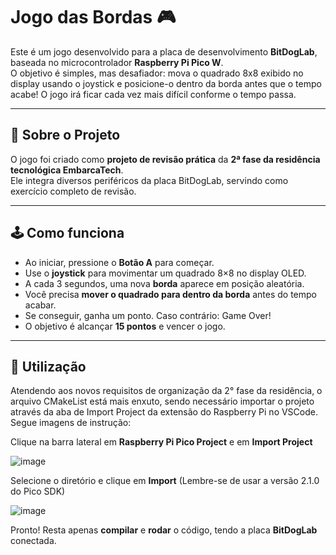 # Jogo das Bordas 🎮

Este é um jogo desenvolvido para a placa de desenvolvimento **BitDogLab**, baseada no microcontrolador **Raspberry Pi Pico W**.  
O objetivo é simples, mas desafiador: mova o quadrado 8x8 exibido no display usando o joystick e posicione-o dentro da borda antes que o tempo acabe! O jogo irá ficar cada vez mais difícil conforme o tempo passa.

---

## 📌 Sobre o Projeto

O jogo foi criado como **projeto de revisão prática** da **2ª fase da residência tecnológica EmbarcaTech**.  
Ele integra diversos periféricos da placa BitDogLab, servindo como exercício completo de revisão.

---

## 🕹️ Como funciona

- Ao iniciar, pressione o **Botão A** para começar.
- Use o **joystick** para movimentar um quadrado 8×8 no display OLED.
- A cada 3 segundos, uma nova **borda** aparece em posição aleatória.
- Você precisa **mover o quadrado para dentro da borda** antes do tempo acabar.
- Se conseguir, ganha um ponto. Caso contrário: Game Over!
- O objetivo é alcançar **15 pontos** e vencer o jogo.

---

## 📁 Utilização

Atendendo aos novos requisitos de organização da 2° fase da residência, o arquivo CMakeList está mais enxuto, sendo necessário importar o projeto através da aba de Import Project da extensão do Raspberry Pi no VSCode. 
Segue imagens de instrução:

Clique na barra lateral em **Raspberry Pi Pico Project** e em **Import Project**

![image](https://github.com/user-attachments/assets/4b1ed8c7-6730-4bfe-ae1f-8a26017d1140)


Selecione o diretório e clique em **Import** (Lembre-se de usar a versão 2.1.0 do Pico SDK)

![image](https://github.com/user-attachments/assets/6348c657-9639-4218-88d1-5614b6eb2c2c)


Pronto! Resta apenas **compilar** e **rodar** o código, tendo a placa **BitDogLab** conectada.
